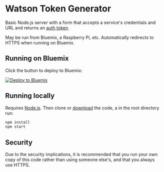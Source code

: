# Watson Token Generator

Basic Node.js server with a form that accepts a service's credentials and URL and returns an [auth token](http://www.ibm.com/watson/developercloud/doc/getting_started/gs-tokens.shtml).

May be run from Bluemix, a Raspberry Pi, etc. Automatically redirects to HTTPS when running on Bluemix.


## Running on Bluemix

Click the button to deploy to Bluemix:

[![Deploy to Bluemix](https://bluemix.net/deploy/button.png)](https://bluemix.net/deploy?repository=https://github.com/watson-developer-cloud/token-generator)


## Running locally

Requires [Node.js](https://nodejs.org/en/).
Then clone or [download](https://github.com/watson-developer-cloud/token-generator/archive/master.zip) the code, a in the root directory run:

```sh
npm install
npm start
```

## Security

Due to the security implications, it is recommended that you run your own copy of this code rather than using someone else's,
and that you always use HTTPS.
